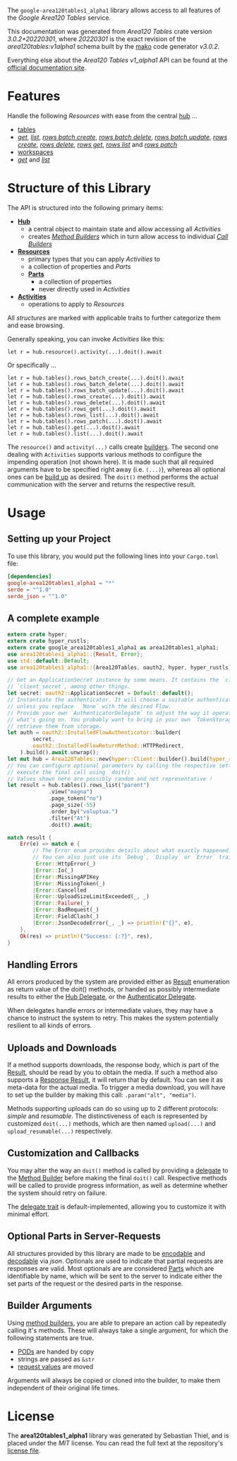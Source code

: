 <!---
DO NOT EDIT !
This file was generated automatically from 'src/mako/api/README.md.mako'
DO NOT EDIT !
-->
The `google-area120tables1_alpha1` library allows access to all features of the *Google Area120 Tables* service.

This documentation was generated from *Area120 Tables* crate version *3.0.2+20220301*, where *20220301* is the exact revision of the *area120tables:v1alpha1* schema built by the [mako](http://www.makotemplates.org/) code generator *v3.0.2*.

Everything else about the *Area120 Tables* *v1_alpha1* API can be found at the
[official documentation site](https://support.google.com/area120-tables/answer/10011390).
# Features

Handle the following *Resources* with ease from the central [hub](https://docs.rs/google-area120tables1_alpha1/3.0.2+20220301/google_area120tables1_alpha1/Area120Tables) ... 

* [tables](https://docs.rs/google-area120tables1_alpha1/3.0.2+20220301/google_area120tables1_alpha1/api::Table)
 * [*get*](https://docs.rs/google-area120tables1_alpha1/3.0.2+20220301/google_area120tables1_alpha1/api::TableGetCall), [*list*](https://docs.rs/google-area120tables1_alpha1/3.0.2+20220301/google_area120tables1_alpha1/api::TableListCall), [*rows batch create*](https://docs.rs/google-area120tables1_alpha1/3.0.2+20220301/google_area120tables1_alpha1/api::TableRowBatchCreateCall), [*rows batch delete*](https://docs.rs/google-area120tables1_alpha1/3.0.2+20220301/google_area120tables1_alpha1/api::TableRowBatchDeleteCall), [*rows batch update*](https://docs.rs/google-area120tables1_alpha1/3.0.2+20220301/google_area120tables1_alpha1/api::TableRowBatchUpdateCall), [*rows create*](https://docs.rs/google-area120tables1_alpha1/3.0.2+20220301/google_area120tables1_alpha1/api::TableRowCreateCall), [*rows delete*](https://docs.rs/google-area120tables1_alpha1/3.0.2+20220301/google_area120tables1_alpha1/api::TableRowDeleteCall), [*rows get*](https://docs.rs/google-area120tables1_alpha1/3.0.2+20220301/google_area120tables1_alpha1/api::TableRowGetCall), [*rows list*](https://docs.rs/google-area120tables1_alpha1/3.0.2+20220301/google_area120tables1_alpha1/api::TableRowListCall) and [*rows patch*](https://docs.rs/google-area120tables1_alpha1/3.0.2+20220301/google_area120tables1_alpha1/api::TableRowPatchCall)
* [workspaces](https://docs.rs/google-area120tables1_alpha1/3.0.2+20220301/google_area120tables1_alpha1/api::Workspace)
 * [*get*](https://docs.rs/google-area120tables1_alpha1/3.0.2+20220301/google_area120tables1_alpha1/api::WorkspaceGetCall) and [*list*](https://docs.rs/google-area120tables1_alpha1/3.0.2+20220301/google_area120tables1_alpha1/api::WorkspaceListCall)




# Structure of this Library

The API is structured into the following primary items:

* **[Hub](https://docs.rs/google-area120tables1_alpha1/3.0.2+20220301/google_area120tables1_alpha1/Area120Tables)**
    * a central object to maintain state and allow accessing all *Activities*
    * creates [*Method Builders*](https://docs.rs/google-area120tables1_alpha1/3.0.2+20220301/google_area120tables1_alpha1/client::MethodsBuilder) which in turn
      allow access to individual [*Call Builders*](https://docs.rs/google-area120tables1_alpha1/3.0.2+20220301/google_area120tables1_alpha1/client::CallBuilder)
* **[Resources](https://docs.rs/google-area120tables1_alpha1/3.0.2+20220301/google_area120tables1_alpha1/client::Resource)**
    * primary types that you can apply *Activities* to
    * a collection of properties and *Parts*
    * **[Parts](https://docs.rs/google-area120tables1_alpha1/3.0.2+20220301/google_area120tables1_alpha1/client::Part)**
        * a collection of properties
        * never directly used in *Activities*
* **[Activities](https://docs.rs/google-area120tables1_alpha1/3.0.2+20220301/google_area120tables1_alpha1/client::CallBuilder)**
    * operations to apply to *Resources*

All *structures* are marked with applicable traits to further categorize them and ease browsing.

Generally speaking, you can invoke *Activities* like this:

```Rust,ignore
let r = hub.resource().activity(...).doit().await
```

Or specifically ...

```ignore
let r = hub.tables().rows_batch_create(...).doit().await
let r = hub.tables().rows_batch_delete(...).doit().await
let r = hub.tables().rows_batch_update(...).doit().await
let r = hub.tables().rows_create(...).doit().await
let r = hub.tables().rows_delete(...).doit().await
let r = hub.tables().rows_get(...).doit().await
let r = hub.tables().rows_list(...).doit().await
let r = hub.tables().rows_patch(...).doit().await
let r = hub.tables().get(...).doit().await
let r = hub.tables().list(...).doit().await
```

The `resource()` and `activity(...)` calls create [builders][builder-pattern]. The second one dealing with `Activities` 
supports various methods to configure the impending operation (not shown here). It is made such that all required arguments have to be 
specified right away (i.e. `(...)`), whereas all optional ones can be [build up][builder-pattern] as desired.
The `doit()` method performs the actual communication with the server and returns the respective result.

# Usage

## Setting up your Project

To use this library, you would put the following lines into your `Cargo.toml` file:

```toml
[dependencies]
google-area120tables1_alpha1 = "*"
serde = "^1.0"
serde_json = "^1.0"
```

## A complete example

```Rust
extern crate hyper;
extern crate hyper_rustls;
extern crate google_area120tables1_alpha1 as area120tables1_alpha1;
use area120tables1_alpha1::{Result, Error};
use std::default::Default;
use area120tables1_alpha1::{Area120Tables, oauth2, hyper, hyper_rustls};

// Get an ApplicationSecret instance by some means. It contains the `client_id` and 
// `client_secret`, among other things.
let secret: oauth2::ApplicationSecret = Default::default();
// Instantiate the authenticator. It will choose a suitable authentication flow for you, 
// unless you replace  `None` with the desired Flow.
// Provide your own `AuthenticatorDelegate` to adjust the way it operates and get feedback about 
// what's going on. You probably want to bring in your own `TokenStorage` to persist tokens and
// retrieve them from storage.
let auth = oauth2::InstalledFlowAuthenticator::builder(
        secret,
        oauth2::InstalledFlowReturnMethod::HTTPRedirect,
    ).build().await.unwrap();
let mut hub = Area120Tables::new(hyper::Client::builder().build(hyper_rustls::HttpsConnector::with_native_roots().https_or_http().enable_http1().enable_http2().build()), auth);
// You can configure optional parameters by calling the respective setters at will, and
// execute the final call using `doit()`.
// Values shown here are possibly random and not representative !
let result = hub.tables().rows_list("parent")
             .view("magna")
             .page_token("no")
             .page_size(-55)
             .order_by("voluptua.")
             .filter("At")
             .doit().await;

match result {
    Err(e) => match e {
        // The Error enum provides details about what exactly happened.
        // You can also just use its `Debug`, `Display` or `Error` traits
         Error::HttpError(_)
        |Error::Io(_)
        |Error::MissingAPIKey
        |Error::MissingToken(_)
        |Error::Cancelled
        |Error::UploadSizeLimitExceeded(_, _)
        |Error::Failure(_)
        |Error::BadRequest(_)
        |Error::FieldClash(_)
        |Error::JsonDecodeError(_, _) => println!("{}", e),
    },
    Ok(res) => println!("Success: {:?}", res),
}

```
## Handling Errors

All errors produced by the system are provided either as [Result](https://docs.rs/google-area120tables1_alpha1/3.0.2+20220301/google_area120tables1_alpha1/client::Result) enumeration as return value of
the doit() methods, or handed as possibly intermediate results to either the 
[Hub Delegate](https://docs.rs/google-area120tables1_alpha1/3.0.2+20220301/google_area120tables1_alpha1/client::Delegate), or the [Authenticator Delegate](https://docs.rs/yup-oauth2/*/yup_oauth2/trait.AuthenticatorDelegate.html).

When delegates handle errors or intermediate values, they may have a chance to instruct the system to retry. This 
makes the system potentially resilient to all kinds of errors.

## Uploads and Downloads
If a method supports downloads, the response body, which is part of the [Result](https://docs.rs/google-area120tables1_alpha1/3.0.2+20220301/google_area120tables1_alpha1/client::Result), should be
read by you to obtain the media.
If such a method also supports a [Response Result](https://docs.rs/google-area120tables1_alpha1/3.0.2+20220301/google_area120tables1_alpha1/client::ResponseResult), it will return that by default.
You can see it as meta-data for the actual media. To trigger a media download, you will have to set up the builder by making
this call: `.param("alt", "media")`.

Methods supporting uploads can do so using up to 2 different protocols: 
*simple* and *resumable*. The distinctiveness of each is represented by customized 
`doit(...)` methods, which are then named `upload(...)` and `upload_resumable(...)` respectively.

## Customization and Callbacks

You may alter the way an `doit()` method is called by providing a [delegate](https://docs.rs/google-area120tables1_alpha1/3.0.2+20220301/google_area120tables1_alpha1/client::Delegate) to the 
[Method Builder](https://docs.rs/google-area120tables1_alpha1/3.0.2+20220301/google_area120tables1_alpha1/client::CallBuilder) before making the final `doit()` call. 
Respective methods will be called to provide progress information, as well as determine whether the system should 
retry on failure.

The [delegate trait](https://docs.rs/google-area120tables1_alpha1/3.0.2+20220301/google_area120tables1_alpha1/client::Delegate) is default-implemented, allowing you to customize it with minimal effort.

## Optional Parts in Server-Requests

All structures provided by this library are made to be [encodable](https://docs.rs/google-area120tables1_alpha1/3.0.2+20220301/google_area120tables1_alpha1/client::RequestValue) and 
[decodable](https://docs.rs/google-area120tables1_alpha1/3.0.2+20220301/google_area120tables1_alpha1/client::ResponseResult) via *json*. Optionals are used to indicate that partial requests are responses 
are valid.
Most optionals are are considered [Parts](https://docs.rs/google-area120tables1_alpha1/3.0.2+20220301/google_area120tables1_alpha1/client::Part) which are identifiable by name, which will be sent to 
the server to indicate either the set parts of the request or the desired parts in the response.

## Builder Arguments

Using [method builders](https://docs.rs/google-area120tables1_alpha1/3.0.2+20220301/google_area120tables1_alpha1/client::CallBuilder), you are able to prepare an action call by repeatedly calling it's methods.
These will always take a single argument, for which the following statements are true.

* [PODs][wiki-pod] are handed by copy
* strings are passed as `&str`
* [request values](https://docs.rs/google-area120tables1_alpha1/3.0.2+20220301/google_area120tables1_alpha1/client::RequestValue) are moved

Arguments will always be copied or cloned into the builder, to make them independent of their original life times.

[wiki-pod]: http://en.wikipedia.org/wiki/Plain_old_data_structure
[builder-pattern]: http://en.wikipedia.org/wiki/Builder_pattern
[google-go-api]: https://github.com/google/google-api-go-client

# License
The **area120tables1_alpha1** library was generated by Sebastian Thiel, and is placed 
under the *MIT* license.
You can read the full text at the repository's [license file][repo-license].

[repo-license]: https://github.com/Byron/google-apis-rsblob/main/LICENSE.md
